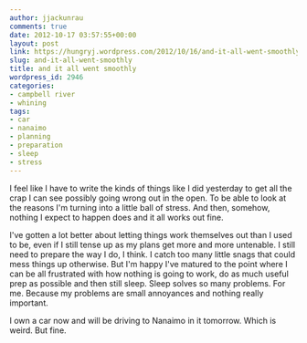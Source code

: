 ```yaml
---
author: jjackunrau
comments: true
date: 2012-10-17 03:57:55+00:00
layout: post
link: https://hungryj.wordpress.com/2012/10/16/and-it-all-went-smoothly/
slug: and-it-all-went-smoothly
title: and it all went smoothly
wordpress_id: 2946
categories:
- campbell river
- whining
tags:
- car
- nanaimo
- planning
- preparation
- sleep
- stress
---
```


I feel like I have to write the kinds of things like I did yesterday to get all the crap I can see possibly going wrong out in the open. To be able to look at the reasons I'm turning into a little ball of stress. And then, somehow, nothing I expect to happen does and it all works out fine.

I've gotten a lot better about letting things work themselves out than I used to be, even if I still tense up as my plans get more and more untenable. I still need to prepare the way I do, I think. I catch too many little snags that could mess things up otherwise. But I'm happy I've matured to the point where I can be all frustrated with how nothing is going to work, do as much useful prep as possible and then still sleep. Sleep solves so many problems. For me. Because my problems are small annoyances and nothing really important.

I own a car now and will be driving to Nanaimo in it tomorrow. Which is weird. But fine.

